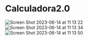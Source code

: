 # Calculadora2.0

![Screen Shot 2023-06-14 at 11 13 22](https://github.com/majumvalaski/Calculadora2.0/assets/115854249/a9c96368-e24f-44d0-b882-6dd9e1e5ec87)
![Screen Shot 2023-06-14 at 11 13 34](https://github.com/majumvalaski/Calculadora2.0/assets/115854249/e5c0bf08-187d-4b3b-bf8c-dae414131d24)
![Screen Shot 2023-06-14 at 11 13 50](https://github.com/majumvalaski/Calculadora2.0/assets/115854249/50538bac-ef9a-429d-aa84-023e91045ea5)
